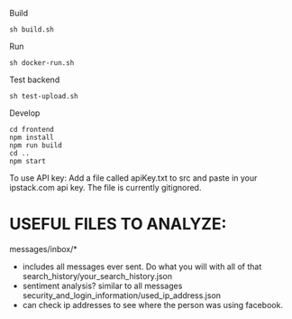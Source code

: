 Build

    sh build.sh

Run

    sh docker-run.sh

Test backend

    sh test-upload.sh

Develop

    cd frontend
    npm install
    npm run build
    cd ..
    npm start

To use API key: Add a file called apiKey.txt to src and paste in your ipstack.com api key. 
The file is currently gitignored. 

USEFUL FILES TO ANALYZE:
========================

messages/inbox/*
 -  includes all messages ever sent. Do what you will with all of that
search_history/your_search_history.json
 -  sentiment analysis? similar to all messages
security_and_login_information/used_ip_address.json
 -  can check ip addresses to see where the person was using facebook.